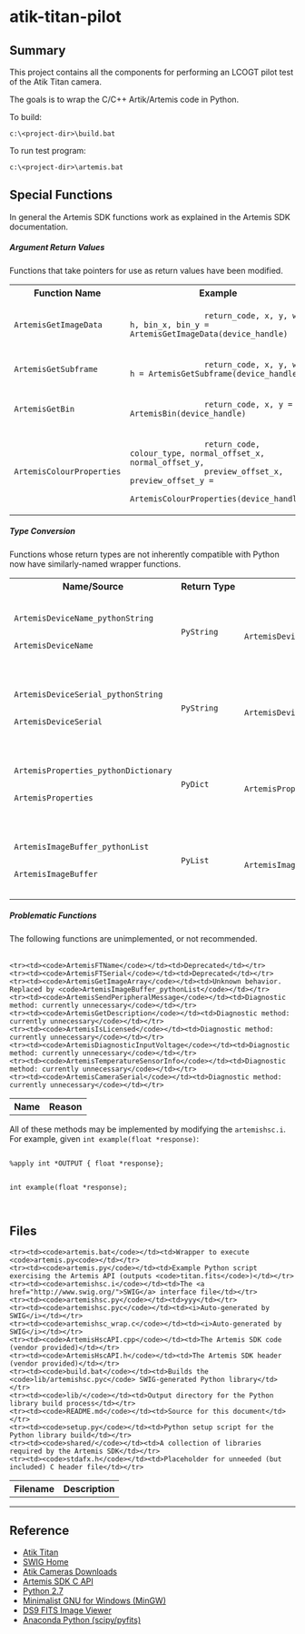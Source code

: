 atik-titan-pilot
================

Summary
-------
This project contains all the components for performing an LCOGT pilot test of the Atik Titan camera.

The goals is to wrap the C/C++ Artik/Artemis code in Python.

To build:

    c:\<project-dir>\build.bat
    

To run test program:

    c:\<project-dir>\artemis.bat
    
Special Functions
-----------------
In general the Artemis SDK functions work as explained in the Artemis SDK documentation.

##### Argument Return Values
Functions that take pointers for use as return values have been modified.

<table>
    <tr>
        <th>Function Name</th>
        <th>Example</th>
    </tr>
    <tr>
        <td><code>ArtemisGetImageData</code></td>
        <td>
            <code>
                return_code, x, y, w, h, bin_x, bin_y = ArtemisGetImageData(device_handle)
            </code>
        </td>
    </tr>
    <tr>
        <td><code>ArtemisGetSubframe</code></td>
        <td>
            <code>
                return_code, x, y, w, h = ArtemisGetSubframe(device_handle)
            </code>
        </td>
    </tr>
    <tr>
        <td><code>ArtemisGetBin</code></td>
        <td>
            <code>
                return_code, x, y = ArtemisBin(device_handle)
            </code>
        </td>
    </tr>
    <tr>
        <td><code>ArtemisColourProperties</code></td>
        <td>
            <code>
                return_code, colour_type, normal_offset_x, normal_offset_y,
                preview_offset_x, preview_offset_y = 
                ArtemisColourProperties(device_handle)
            </code>
        </td>
    </tr>
</table>

##### Type Conversion
Functions  whose return types are not inherently compatible with Python now have similarly-named wrapper functions.
<table>
    <tr>
        <th>Name/Source</th>
        <th>Return&nbsp;Type</th>
        <th>Example</th>
    </tr>
    <tr>
        <td>
            <code>
                <div>ArtemisDeviceName_pythonString</div>
                <div>ArtemisDeviceName</div>
            </code>
        </td>                
        <td><code>PyString</code></td>
        <td>
            <code>
                device_name = ArtemisDeviceName_pythonString(device_number)
            </code>
        </td>
    </tr>
    <tr>
        <td>
            <code>
                <div>ArtemisDeviceSerial_pythonString</div>
                <div>ArtemisDeviceSerial</div>
            </code>
        </td>                
        <td><code>PyString</code></td>
        <td>
            <code>
                device_serial = ArtemisDeviceSerial_pythonString(device_number)
            </code>
        </td>
    </tr>
    <tr>
        <td>
            <code>
                <div>ArtemisProperties_pythonDictionary</div>
                <div>ArtemisProperties</div>
            </code>
        </td>                
        <td><code>PyDict</code></td>
        <td>
            <code>
                device_properties = ArtemisProperties_pythonDictionary(device_handle)
            </code>
        </td>
    </tr>
    <tr>
        <td>
            <code>
                <div>ArtemisImageBuffer_pythonList</div>
                <div>ArtemisImageBuffer</div>
            </code>
        </td>                
        <td><code>PyList</code></td>
        <td>
            <code>
                device_serial = ArtemisImageBuffer_pythonList(device_handle)
            </code>
        </td>
    </tr>
<table>

##### Problematic Functions
The following functions are unimplemented, or not recommended.
<table>
    <tr>
        <th>Name</th>
        <th>Reason</th>
    </tr>
    
    <tr><td><code>ArtemisFTName</code></td><td>Deprecated</td></tr>
    <tr><td><code>ArtemisFTSerial</code></td><td>Deprecated</td></tr>
    <tr><td><code>ArtemisGetImageArray</code></td><td>Unknown behavior. Replaced by <code>ArtemisImageBuffer_pythonList</code></td></tr>
    <tr><td><code>ArtemisSendPeripheralMessage</code></td><td>Diagnostic method: currently unnecessary</code></td></tr>
    <tr><td><code>ArtemisGetDescription</code></td><td>Diagnostic method: currently unnecessary</code></td></tr>
    <tr><td><code>ArtemisIsLicensed</code></td><td>Diagnostic method: currently unnecessary</code></td></tr>
    <tr><td><code>ArtemisDiagnosticInputVoltage</code></td><td>Diagnostic method: currently unnecessary</code></td></tr>
    <tr><td><code>ArtemisTemperatureSensorInfo</code></td><td>Diagnostic method: currently unnecessary</code></td></tr>
    <tr><td><code>ArtemisCameraSerial</code></td><td>Diagnostic method: currently unnecessary</code></td></tr>
</table>
All of these methods may be implemented by modifying the <code>artemishsc.i</code>. For example, given <code>int example(float *response)</code>:
<div>
    <code>        
        <div>%apply int *OUTPUT { float *response};</div>
        <div>int example(float *response);</div>
    </code>
</div>

Files
-----

<table>
    <tr>
        <th>Filename</th>
        <th>Description</th>
    </tr>
    
    <tr><td><code>artemis.bat</code></td><td>Wrapper to execute <code>artemis.py<code></td></tr>
    <tr><td><code>artemis.py</code></td><td>Example Python script exercising the Artemis API (outputs <code>titan.fits</code>)</td></tr>
    <tr><td><code>artemishsc.i</code></td><td>The <a href="http://www.swig.org/">SWIG</a> interface file</td></tr>
    <tr><td><code>artemishsc.py</code></td><td>yyy</td></tr>
    <tr><td><code>artemishsc.pyc</code></td><td><i>Auto-generated by SWIG</i></td></tr>
    <tr><td><code>artemishsc_wrap.c</code></td><td><i>Auto-generated by SWIG</i></td></tr>
    <tr><td><code>ArtemisHscAPI.cpp</code></td><td>The Artemis SDK code (vendor provided)</td></tr>
    <tr><td><code>ArtemisHscAPI.h</code></td><td>The Artemis SDK header (vendor provided)</td></tr>
    <tr><td><code>build.bat</code></td><td>Builds the <code>lib/artemishsc.pyc</code> SWIG-generated Python library</td></tr>
    <tr><td><code>lib/</code></td><td>Output directory for the Python library build process</td></tr>
    <tr><td><code>README.md</code></td><td>Source for this document</td></tr>
    <tr><td><code>setup.py</code></td><td>Python setup script for the Python library build</td></tr>
    <tr><td><code>shared/</code></td><td>A collection of libraries required by the Artemis SDK</td></tr>
    <tr><td><code>stdafx.h</code></td><td>Placeholder for unneeded (but included) C header file</td></tr>
</table>

- - -

Reference
---------

+ [Atik Titan](http://www.atik-cameras.com/products/info/atik-titan)
+ [SWIG Home](http://www.swig.org/)
+ [Atik Cameras Downloads](http://www.atik-cameras.com/support/downloads)
+ [Artemis SDK C API](http://www.cypress.com/?docID=45181)
+ [Python 2.7](https://www.python.org/download/releases/2.7.7/)
+ [Minimalist GNU for Windows (MinGW)](http://www.mingw.org/)
+ [DS9 FITS Image Viewer](http://ds9.si.edu/site/Home.html)
+ [Anaconda Python (scipy/pyfits)](http://continuum.io/downloads)